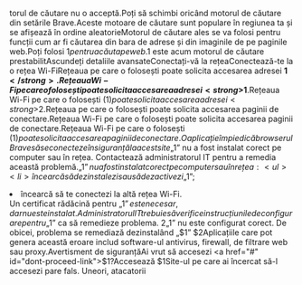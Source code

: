 torul de căutare nu o acceptă.Poți să schimbi oricând motorul de căutare din setările Brave.Aceste motoare de căutare sunt populare în regiunea ta și se afișează în ordine aleatorieMotorul de căutare ales se va folosi pentru funcții cum ar fi căutarea din bara de adrese și din imaginile de pe paginile web.Poți folosi $1 pentru a căuta pe web.$1 este acum motorul de căutare prestabilitAscundeți detaliile avansateConectați-vă la rețeaConectează-te la o rețea Wi-FiRețeaua pe care o folosești poate solicita accesarea adresei <strong>$1</strong>.Rețeaua Wi-Fi pe care o folosești poate solicita accesarea adresei <strong>$1</strong>.Rețeaua Wi-Fi pe care o folosești ($1) poate solicita accesarea adresei <strong>$2</strong>.Rețeaua pe care o folosești poate solicita accesarea paginii de conectare.Rețeaua Wi-Fi pe care o folosești poate solicita accesarea paginii de conectare.Rețeaua Wi-Fi pe care o folosești ($1) poate solicita accesarea paginii de conectare.O aplicație împiedică browserul Brave să se conecteze în siguranță la acest site„$1” nu a fost instalat corect pe computer sau în rețea. Contactează administratorul IT pentru a remedia această problemă.„$1” nu a fost instalat corect pe computer sau în rețea:
    <ul>
    <li>încearcă să dezinstalezi sau să dezactivezi „$1”</li>;
    <li>încearcă să te conectezi la altă rețea Wi-Fi.</li>
    </ul>Un certificat rădăcină pentru „$1” este necesar, dar nu este instalat. Administratorul IT trebuie să verifice instrucțiunile de configurare pentru „$1” ca să remedieze problema. $2„$1” nu este configurat corect. De obicei, problema se remediază dezinstalând „$1” $2Aplicațiile care pot genera această eroare includ software-ul antivirus, firewall, de filtrare web sau proxy.Avertisment de siguranțăAi vrut să accesezi <a href="#" id="dont-proceed-link">$1</a>?Accesează $1Site-ul pe care ai încercat să-l accesezi pare fals. Uneori, atacatorii